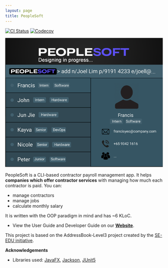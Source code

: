 ```yaml
---
layout: page
title: PeopleSoft
---
```


[![CI Status](https://github.com/AY2122S2-CS2103T-T11-4/tp/actions/workflows/gradle.yml/badge.svg)](https://github.com/AY2122S2-CS2103T-T11-4/tp/actions/workflows/gradle.yml)
[![Codecov](https://codecov.io/gh/AY2122S2-CS2103T-T11-4/tp/branch/master/graph/badge.svg?token=Z0PQIQXY29)](https://codecov.io/gh/AY2122S2-CS2103T-T11-4/tp)

![Ui](images/Ui.png)

PeopleSoft is a CLI-based contractor payroll management app. It helps **companies which offer contractor services** with managing how much each contractor is paid. You can:
- manage contractors
- manage jobs
- calculate monthly salary

It is written with the OOP paradigm in mind and has ~6 KLoC.
* View the User Guide and Developer Guide on our **[Website](https://ay2122s2-cs2103t-t11-4.github.io/tp/)**.

This project is based on the AddressBook-Level3 project created by the [SE-EDU initiative](https://se-education.org).



**Acknowledgements**

* Libraries used: [JavaFX](https://openjfx.io/), [Jackson](https://github.com/FasterXML/jackson), [JUnit5](https://github.com/junit-team/junit5)
